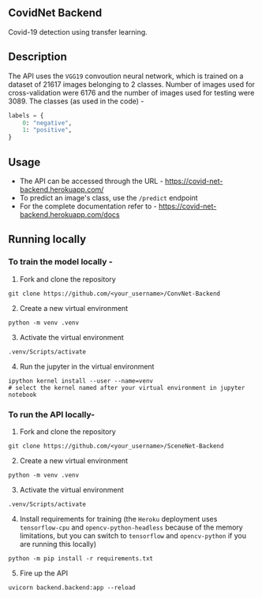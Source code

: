## CovidNet Backend

Covid-19 detection using transfer learning.

## Description
The API uses the `VGG19` convoution neural network, which is trained on a dataset of 21617 images belonging to 2 classes. Number of images used for cross-validation were 6176 and the number of images used for testing were 3089.
The classes (as used in the code) -
```py
labels = {
    0: "negative",
    1: "positive",
}
```

## Usage
- The API can be accessed through the URL - https://covid-net-backend.herokuapp.com/
- To predict an image's class, use the `/predict` endpoint
- For the complete documentation refer to - https://covid-net-backend.herokuapp.com/docs

## Running locally
### To train the model locally -
1. Fork and clone the repository
```
git clone https://github.com/<your_username>/ConvNet-Backend
```
2. Create a new virtual environment
```
python -m venv .venv
```
3. Activate the virtual environment
```
.venv/Scripts/activate
```
4. Run the jupyter in the virtual environment
```
ipython kernel install --user --name=venv
# select the kernel named after your virtual environment in jupyter notebook
```
### To run the API locally-
1. Fork and clone the repository
```
git clone https://github.com/<your_username>/SceneNet-Backend
```
2. Create a new virtual environment
```
python -m venv .venv
```
3. Activate the virtual environment
```
.venv/Scripts/activate
```
4. Install requirements for training (the `Heroku` deployment uses `tensorflow-cpu` and `opencv-python-headless` because of the memory limitations, but you can switch to `tensorflow` and `opencv-python` if you are running this locally)
```
python -m pip install -r requirements.txt
```
5. Fire up the API
```
uvicorn backend.backend:app --reload
```
